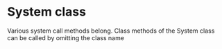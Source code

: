 # System class

Various system call methods belong. Class methods of the System class can be called by omitting the class name
